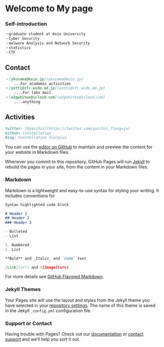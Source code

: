 # Welcome to My page

### Self-introduction
```markdown
・graduate student at Keio University
・Cyber Security
・malware Analysis and Network Security
・statistics
・CTF
```

## Contact
```markdown
・[ykusama@keio.jp](ykusama@keio.jp)
    ...For academic activities
・[yotti@sfc.wide.ad.jp](yotti@sfc.wide.ad.jp)
    ....For labs mail
・[a2gwhitex@icloud.com](a2gwhitex@icloud.com)
    ....anything
```

## Activities
```markdown
twitter: [@yocchii](https://twitter.com/yocchii_?lang=ja)
GitHub: Constellation
Blog: Constellation Scorpius
```
You can use the [editor on GitHub](https://github.com/yottii/yottii.github.io/edit/master/index.md) to maintain and preview the content for your website in Markdown files.

Whenever you commit to this repository, GitHub Pages will run [Jekyll](https://jekyllrb.com/) to rebuild the pages in your site, from the content in your Markdown files.

### Markdown

Markdown is a lightweight and easy-to-use syntax for styling your writing. It includes conventions for

```markdown
Syntax highlighted code block

# Header 1
## Header 2
### Header 3

- Bulleted
- List

1. Numbered
2. List

**Bold** and _Italic_ and `Code` text

[Link](url) and ![Image](src)
```

For more details see [GitHub Flavored Markdown](https://guides.github.com/features/mastering-markdown/).

### Jekyll Themes

Your Pages site will use the layout and styles from the Jekyll theme you have selected in your [repository settings](https://github.com/yottii/yottii.github.io/settings). The name of this theme is saved in the Jekyll `_config.yml` configuration file.

### Support or Contact

Having trouble with Pages? Check out our [documentation](https://help.github.com/categories/github-pages-basics/) or [contact support](https://github.com/contact) and we’ll help you sort it out.
